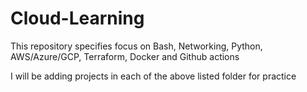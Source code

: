 # Cloud-Learning
This repository specifies focus on Bash, Networking, Python, AWS/Azure/GCP, Terraform, Docker and Github actions

I will be adding projects in each of the above listed folder for practice
